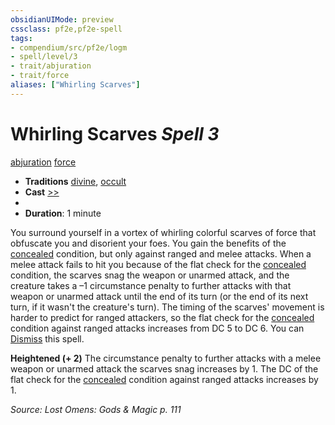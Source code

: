 ```yaml
---
obsidianUIMode: preview
cssclass: pf2e,pf2e-spell
tags:
- compendium/src/pf2e/logm
- spell/level/3
- trait/abjuration
- trait/force
aliases: ["Whirling Scarves"]
---
```

# Whirling Scarves *Spell 3*   
[abjuration](abjuration.md "Abjuration School Trait")  [force](force.md "Force Energy & Element Trait")  

- **Traditions** [divine](divine.md "Divine Tradition Trait"), [occult](occult.md "Occult Tradition Trait")
- **Cast** [>>](chapter-9-playing-the-game.md#Actions "Two-Action") 
- 
- **Duration**: 1 minute

You surround yourself in a vortex of whirling colorful scarves of force that obfuscate you and disorient your foes. You gain the benefits of the [concealed](conditions.md#Concealed) condition, but only against ranged and melee attacks. When a melee attack fails to hit you because of the flat check for the [concealed](conditions.md#Concealed) condition, the scarves snag the weapon or unarmed attack, and the creature takes a –1 circumstance penalty to further attacks with that weapon or unarmed attack until the end of its turn (or the end of its next turn, if it wasn't the creature's turn). The timing of the scarves' movement is harder to predict for ranged attackers, so the flat check for the [concealed](conditions.md#Concealed) condition against ranged attacks increases from DC 5 to DC 6. You can [Dismiss](dismiss.md) this spell.

**Heightened (+ 2)** The circumstance penalty to further attacks with a melee weapon or unarmed attack the scarves snag increases by 1. The DC of the flat check for the [concealed](conditions.md#Concealed) condition against ranged attacks increases by 1.

*Source: Lost Omens: Gods & Magic p. 111*